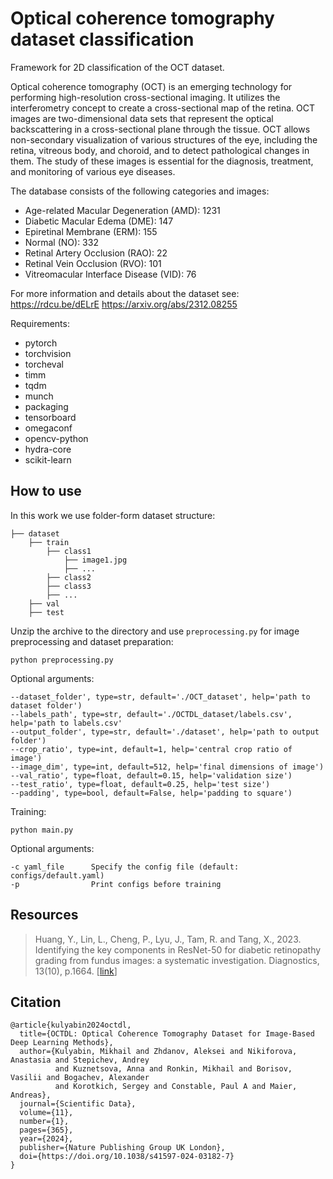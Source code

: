 # Optical coherence tomography dataset classification

Framework for 2D classification of the OCT dataset.

Optical coherence tomography (OCT) is an emerging technology for performing high-resolution cross-sectional imaging. 
It utilizes the interferometry concept to create a cross-sectional map of the retina. 
OCT images are two-dimensional data sets that represent the optical backscattering in a cross-sectional plane 
through the tissue. 
OCT allows non-secondary visualization of various structures of the eye, including the retina, vitreous body,
and choroid, and to detect pathological changes in them. 
The study of these images is essential for the diagnosis, treatment, and monitoring of various eye diseases.

The database consists of the following categories and images:

- Age-related Macular Degeneration (AMD): 1231
- Diabetic Macular Edema (DME): 147
- Epiretinal Membrane (ERM): 155
- Normal (NO): 332
- Retinal Artery Occlusion (RAO): 22
- Retinal Vein Occlusion (RVO): 101
- Vitreomacular Interface Disease (VID): 76

For more information and details about the dataset see:
https://rdcu.be/dELrE
https://arxiv.org/abs/2312.08255


Requirements:
- pytorch
- torchvision
- torcheval
- timm
- tqdm
- munch
- packaging
- tensorboard
- omegaconf
- opencv-python
- hydra-core
- scikit-learn



## How to use
In this work we use folder-form dataset structure:
```
├── dataset
    ├── train
        ├── class1
            ├── image1.jpg
            ├── ...
        ├── class2
        ├── class3
        ├── ...
    ├── val
    ├── test
```
Unzip the archive to the directory and use `preprocessing.py` for image preprocessing and dataset preparation:
```
python preprocessing.py
```
Optional arguments:
```
--dataset_folder', type=str, default='./OCT_dataset', help='path to dataset folder')
--labels_path', type=str, default='./OCTDL_dataset/labels.csv', help='path to labels.csv'
--output_folder', type=str, default='./dataset', help='path to output folder')
--crop_ratio', type=int, default=1, help='central crop ratio of image')
--image_dim', type=int, default=512, help='final dimensions of image')
--val_ratio', type=float, default=0.15, help='validation size')
--test_ratio', type=float, default=0.25, help='test size')
--padding', type=bool, default=False, help='padding to square')
```

Training:

```shell
python main.py
```

Optional arguments:
```
-c yaml_file      Specify the config file (default: configs/default.yaml)
-p                Print configs before training
```



## Resources

> Huang, Y., Lin, L., Cheng, P., Lyu, J., Tam, R. and Tang, X., 2023. Identifying the key components in ResNet-50 for diabetic retinopathy grading from fundus images: a systematic investigation. Diagnostics, 13(10), p.1664. [[link](https://www.mdpi.com/2075-4418/13/10/1664)]


## Citation
```
@article{kulyabin2024octdl,
  title={OCTDL: Optical Coherence Tomography Dataset for Image-Based Deep Learning Methods},
  author={Kulyabin, Mikhail and Zhdanov, Aleksei and Nikiforova, Anastasia and Stepichev, Andrey 
          and Kuznetsova, Anna and Ronkin, Mikhail and Borisov, Vasilii and Bogachev, Alexander 
          and Korotkich, Sergey and Constable, Paul A and Maier, Andreas},
  journal={Scientific Data},
  volume={11},
  number={1},
  pages={365},
  year={2024},
  publisher={Nature Publishing Group UK London},
  doi={https://doi.org/10.1038/s41597-024-03182-7}
}
```

